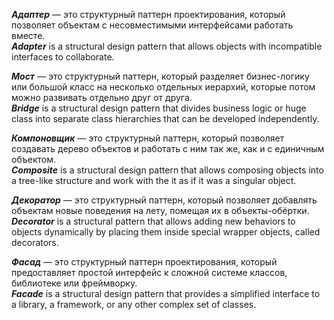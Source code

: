 ***Адаптер*** — это структурный паттерн проектирования, который позволяет объектам с несовместимыми интерфейсами работать вместе.\
***Adapter*** is a structural design pattern that allows objects with incompatible interfaces to collaborate.

***Мост*** — это структурный паттерн, который разделяет бизнес-логику или большой класс на несколько отдельных иерархий, которые потом можно развивать отдельно друг от друга.\
***Bridge*** is a structural design pattern that divides business logic or huge class into separate class hierarchies that can be developed independently.

***Компоновщик*** — это структурный паттерн, который позволяет создавать дерево объектов и работать с ним так же, как и с единичным объектом.\
***Composite*** is a structural design pattern that allows composing objects into a tree-like structure and work with the it as if it was a singular object.

***Декоратор*** — это структурный паттерн, который позволяет добавлять объектам новые поведения на лету, помещая их в объекты-обёртки.\
***Decorator*** is a structural pattern that allows adding new behaviors to objects dynamically by placing them inside special wrapper objects, called decorators.

***Фасад*** — это структурный паттерн проектирования, который предоставляет простой интерфейс к сложной системе классов, библиотеке или фреймворку.\
***Facade*** is a structural design pattern that provides a simplified interface to a library, a framework, or any other complex set of classes.

